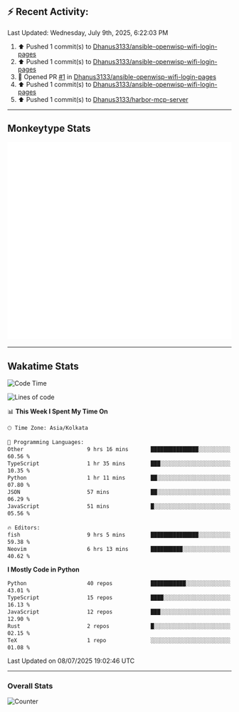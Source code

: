 ## :zap: Recent Activity:
<!--RECENT_ACTIVITY:last_update-->
Last Updated: Wednesday, July 9th, 2025, 6:22:03 PM
<!--RECENT_ACTIVITY:last_update_end-->
<!--RECENT_ACTIVITY:start-->
1. ⬆️ Pushed 1 commit(s) to [Dhanus3133/ansible-openwisp-wifi-login-pages](https://github.com/Dhanus3133/ansible-openwisp-wifi-login-pages)<br>
2. ⬆️ Pushed 1 commit(s) to [Dhanus3133/ansible-openwisp-wifi-login-pages](https://github.com/Dhanus3133/ansible-openwisp-wifi-login-pages)<br>
3. 💪 Opened PR [#1](https://github.com/Dhanus3133/ansible-openwisp-wifi-login-pages/pull/1) in [Dhanus3133/ansible-openwisp-wifi-login-pages](https://github.com/Dhanus3133/ansible-openwisp-wifi-login-pages)<br>
4. ⬆️ Pushed 1 commit(s) to [Dhanus3133/ansible-openwisp-wifi-login-pages](https://github.com/Dhanus3133/ansible-openwisp-wifi-login-pages)<br>
5. ⬆️ Pushed 1 commit(s) to [Dhanus3133/harbor-mcp-server](https://github.com/Dhanus3133/harbor-mcp-server)<br>
<!--RECENT_ACTIVITY:end-->

---

## Monkeytype Stats
<a href="https://monkeytype.com/profile/dhanus">
  <img src="https://raw.githubusercontent.com/Dhanus3133/Dhanus3133/monkeytype/monkeytype-lb.svg" alt="Monkeytype Profile" />
</a>

---

## Wakatime Stats
<!--START_SECTION:waka-->
![Code Time](http://img.shields.io/badge/Code%20Time-2%2C790%20hrs%2018%20mins-blue)

![Lines of code](https://img.shields.io/badge/From%20Hello%20World%20I%27ve%20Written-4.8%20million%20lines%20of%20code-blue)

📊 **This Week I Spent My Time On** 

```text
🕑︎ Time Zone: Asia/Kolkata

💬 Programming Languages: 
Other                    9 hrs 16 mins       ███████████████░░░░░░░░░░   60.56 % 
TypeScript               1 hr 35 mins        ███░░░░░░░░░░░░░░░░░░░░░░   10.35 % 
Python                   1 hr 11 mins        ██░░░░░░░░░░░░░░░░░░░░░░░   07.80 % 
JSON                     57 mins             ██░░░░░░░░░░░░░░░░░░░░░░░   06.29 % 
JavaScript               51 mins             █░░░░░░░░░░░░░░░░░░░░░░░░   05.56 % 

🔥 Editors: 
fish                     9 hrs 5 mins        ███████████████░░░░░░░░░░   59.38 % 
Neovim                   6 hrs 13 mins       ██████████░░░░░░░░░░░░░░░   40.62 % 
```

**I Mostly Code in Python** 

```text
Python                   40 repos            ███████████░░░░░░░░░░░░░░   43.01 % 
TypeScript               15 repos            ████░░░░░░░░░░░░░░░░░░░░░   16.13 % 
JavaScript               12 repos            ███░░░░░░░░░░░░░░░░░░░░░░   12.90 % 
Rust                     2 repos             █░░░░░░░░░░░░░░░░░░░░░░░░   02.15 % 
TeX                      1 repo              ░░░░░░░░░░░░░░░░░░░░░░░░░   01.08 % 
```




 Last Updated on 08/07/2025 19:02:46 UTC
<!--END_SECTION:waka-->
---

### Overall Stats

<img src="https://moe-counter.glitch.me/get/@Dhanus3133?theme=asoul" alt="Counter" />
